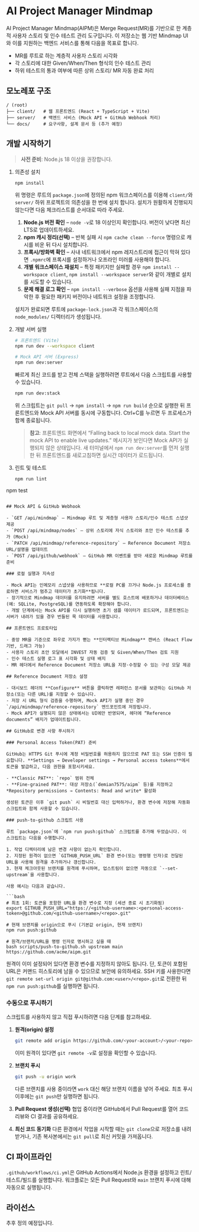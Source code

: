 # AI Project Manager Mindmap

AI Project Manager Mindmap(AIPM)은 Merge Request(MR)를 기반으로 한 계층적 사용자 스토리 및 인수 테스트 관리 도구입니다. 이 저장소는 웹 기반 Mindmap UI와 이를 지원하는 백엔드 서비스를 통해 다음을 목표로 합니다.

- MR를 루트로 하는 계층적 사용자 스토리 시각화
- 각 스토리에 대한 Given/When/Then 형식의 인수 테스트 관리
- 하위 테스트의 통과 여부에 따른 상위 스토리/ MR 자동 완료 처리

## 모노레포 구조

```
/ (root)
├── client/   # 웹 프론트엔드 (React + TypeScript + Vite)
├── server/   # 백엔드 서비스 (Mock API + GitHub Webhook 처리)
└── docs/     # 요구사항, 설계 문서 등 (추가 예정)
```

## 개발 시작하기

> **사전 준비**: Node.js 18 이상을 권장합니다.

1. 의존성 설치

   ```bash
   npm install
   ```

   위 명령은 루트의 `package.json`에 정의된 npm 워크스페이스를 이용해 `client/`와 `server/` 하위 프로젝트의 의존성을 한 번에 설치
   합니다. 설치가 원활하게 진행되지 않는다면 다음 체크리스트를 순서대로 따라 주세요.

   1. **Node.js 버전 확인** – `node -v`로 18 이상인지 확인합니다. 버전이 낮다면 최신 LTS로 업데이트하세요.
   2. **npm 캐시 정리(선택)** – 반복 실패 시 `npm cache clean --force` 명령으로 캐시를 비운 뒤 다시 설치합니다.
   3. **프록시/방화벽 확인** – 사내 네트워크에서 npm 레지스트리에 접근이 막혀 있다면 `.npmrc`에 프록시를 설정하거나 오프라인
      미러를 사용해야 합니다.
   4. **개별 워크스페이스 재설치** – 특정 패키지만 실패할 경우 `npm install --workspace client`, `npm install --workspace server`와 같이
      개별로 설치를 시도할 수 있습니다.
   5. **문제 해결 로그 확인** – `npm install --verbose` 옵션을 사용해 실패 지점을 파악한 후 필요한 패키지 버전이나 네트워크 설정을
      조정합니다.

   설치가 완료되면 루트에 `package-lock.json`과 각 워크스페이스의 `node_modules/` 디렉터리가 생성됩니다.

2. 개발 서버 실행

   ```bash
   # 프론트엔드 (Vite)
   npm run dev --workspace client

   # Mock API 서버 (Express)
   npm run dev:server
   ```

   빠르게 최신 코드를 받고 전체 스택을 실행하려면 루트에서 다음 스크립트를 사용할 수 있습니다.

   ```bash
   npm run dev:stack
   ```

   위 스크립트는 `git pull` → `npm install` → `npm run build` 순으로 실행한 뒤 프론트엔드와 Mock API 서버를 동시에 구동합니다. Ctrl+C를 누르면 두 프로세스가 함께 종료됩니다.

   > **참고**: 프론트엔드 화면에서 “Falling back to local mock data. Start the mock API to enable live updates.” 메시지가 보인다면 Mock API가 실행되지 않은 상태입니다. 새 터미널에서 `npm run dev:server`를 먼저 실행한 뒤 프론트엔드를 새로고침하면 실시간 데이터가 로드됩니다.

3. 린트 및 테스트

   ```bash
   npm run lint
npm test
   ```

## Mock API & GitHub Webhook

- `GET /api/mindmap` – Mindmap 루트 및 계층형 사용자 스토리/인수 테스트 스냅샷 제공
- `POST /api/mindmap/nodes` – 상위 스토리에 자식 스토리와 초안 인수 테스트를 추가 (Mock)
- `PATCH /api/mindmap/reference-repository` – Reference Document 저장소 URL/설명을 업데이트
- `POST /api/github/webhook` – GitHub MR 이벤트를 받아 새로운 Mindmap 루트를 준비

### 로컬 실행과 지속성

- Mock API는 인메모리 스냅샷을 사용하므로 **로컬 PC를 끄거나 Node.js 프로세스를 종료하면 서비스가 멈추고 데이터가 초기화**됩니다.
- 장기적으로 Mindmap 데이터를 유지하려면 서버를 별도 호스트에 배포하거나 데이터베이스(예: SQLite, PostgreSQL)를 연동하도록 확장해야 합니다.
- 개발 단계에서는 Mock API를 다시 실행하면 초기 샘플 데이터가 로드되며, 프론트엔드는 서버가 내려가 있을 경우 번들된 목 데이터를 사용합니다.

## 프론트엔드 프로토타입

- 중앙 MR을 기준으로 좌우로 가지가 뻗는 **인터랙티브 Mindmap** 캔버스 (React Flow 기반, 드래그 가능)
- 사용자 스토리 초안 모달에서 INVEST 자동 검증 및 Given/When/Then 검토 지원
- 인수 테스트 실행 로그 표 시각화 및 상태 배지
- MR 헤더에서 Reference Document 저장소 URL을 지정·수정할 수 있는 구성 모달 제공

## Reference Document 저장소 설정

- 대시보드 헤더의 **Configure** 버튼을 클릭하면 레퍼런스 문서를 보관하는 GitHub 저장소(또는 다른 URL)를 지정할 수 있습니다.
- 저장 시 URL 형식 검증을 수행하며, Mock API가 실행 중인 경우 `/api/mindmap/reference-repository` 엔드포인트에 저장됩니다.
- Mock API가 실행되지 않은 상태에서는 UI에만 반영되며, 헤더에 “Reference documents” 배지가 업데이트됩니다.

## GitHub로 변경 사항 푸시하기

### Personal Access Token(PAT) 준비

GitHub는 HTTPS Git 푸시에 계정 비밀번호를 허용하지 않으므로 PAT 또는 SSH 인증이 필요합니다. **Settings → Developer settings → Personal access tokens**에서 토큰을 발급하고, 다음 권한을 포함시키세요.

- **Classic PAT**: `repo` 범위 전체
- **Fine-grained PAT**: 대상 저장소(`demian7575/aipm` 등)를 지정하고 *Repository permissions → Contents: Read and write* 활성화

생성된 토큰은 이후 `git push` 시 비밀번호 대신 입력하거나, 환경 변수에 저장해 자동화 스크립트와 함께 사용할 수 있습니다.

### push-to-github 스크립트 사용

루트 `package.json`에 `npm run push:github` 스크립트를 추가해 두었습니다. 이 스크립트는 다음을 수행합니다.

1. 작업 디렉터리에 남은 변경 사항이 없는지 확인합니다.
2. 지정된 원격이 없으면 `GITHUB_PUSH_URL` 환경 변수(또는 명령행 인자)로 전달된 URL을 사용해 원격을 추가하거나 갱신합니다.
3. 현재 체크아웃된 브랜치를 원격에 푸시하며, 업스트림이 없으면 자동으로 `--set-upstream`을 사용합니다.

사용 예시는 다음과 같습니다.

```bash
# 최초 1회: 토큰을 포함한 URL을 환경 변수로 지정 (세션 종료 시 초기화됨)
export GITHUB_PUSH_URL="https://<github-username>:<personal-access-token>@github.com/<github-username>/<repo>.git"

# 현재 브랜치를 origin으로 푸시 (기본값 origin, 현재 브랜치)
npm run push:github

# 원격/브랜치/URL을 명령 인자로 명시하고 싶을 때
bash scripts/push-to-github.sh upstream main https://github.com/acme/aipm.git
```

원격이 이미 설정되어 있다면 환경 변수를 지정하지 않아도 됩니다. 단, 토큰이 포함된 URL은 커맨드 히스토리에 남을 수 있으므로 보안에 유의하세요. SSH 키를 사용한다면 `git remote set-url origin git@github.com:<user>/<repo>.git`로 전환한 뒤 `npm run push:github`를 실행하면 됩니다.

### 수동으로 푸시하기

스크립트를 사용하지 않고 직접 푸시하려면 다음 단계를 참고하세요.

1. **원격(origin) 설정**
   ```bash
   git remote add origin https://github.com/<your-account>/<your-repo>.git
   ```
   이미 원격이 있다면 `git remote -v`로 설정을 확인할 수 있습니다.

2. **브랜치 푸시**
   ```bash
   git push -u origin work
   ```
   다른 브랜치를 사용 중이라면 `work` 대신 해당 브랜치 이름을 넣어 주세요. 최초 푸시 이후에는 `git push`만 실행하면 됩니다.

3. **Pull Request 생성(선택)**
   협업 중이라면 GitHub에서 Pull Request를 열어 코드 리뷰와 CI 결과를 공유하세요.

4. **최신 코드 동기화**
   다른 환경에서 작업을 시작할 때는 `git clone`으로 저장소를 내려받거나, 기존 복사본에서는 `git pull`로 최신 커밋을 가져옵니다.

## CI 파이프라인

`.github/workflows/ci.yml`은 GitHub Actions에서 Node.js 환경을 설정하고 린트/테스트/빌드를 실행합니다. 워크플로는 모든 Pull Request와 `main` 브랜치 푸시에 대해 자동으로 실행됩니다.

## 라이선스

추후 정의 예정입니다.
